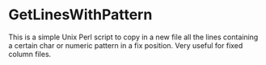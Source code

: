 # GetLinesWithPattern
This is a simple Unix Perl script to copy in a new file all the lines containing a certain char or numeric pattern in a fix position. Very useful for fixed column files.
